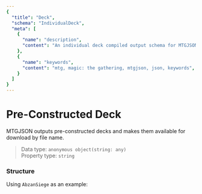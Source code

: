 ```yaml
---
{
  "title": "Deck",
  "schema": "IndividualDeck",
  "meta": [
    {
      "name": "description",
      "content": "An individual deck compiled output schema for MTGJSON.",
    },
    {
      "name": "keywords",
      "content": "mtg, magic: the gathering, mtgjson, json, keywords",
    }
  ]
}
---
```


# Pre-Constructed Deck

MTGJSON outputs pre-constructed decks and makes them available for download by file name.

> Data type: `anonymous object(string: any)`   
> Property type: `string` 

### Structure

Using `AbzanSiege` as an example:

<GenerateTable/>